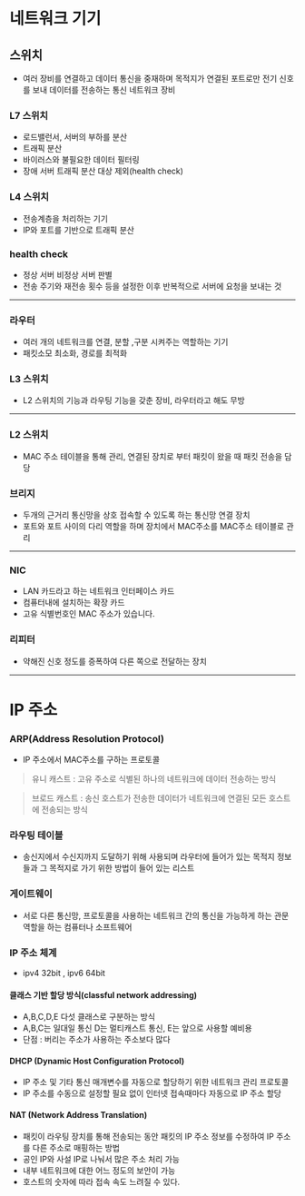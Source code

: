 # 네트워크 기기

## 스위치
* 여러 장비를 연결하고 데이터 통신을 중재하며 목적지가 연결된 포트로만 전기 신호를 보내 데이터를 전송하는 통신 네트워크 장비

### L7 스위치
* 로드밸런서, 서버의 부하를 분산
* 트래픽 분산
* 바이러스와 불필요한 데이터 필터링
* 장애 서버 트래픽 분산 대상 제외(health check)

### L4 스위치
* 전송계층을 처리하는 기기
* IP와 포트를 기반으로 트래픽 분산

### health check
* 정상 서버 비정상 서버 판별
* 전송 주기와 재전송 횟수 등을 설정한 이후 반복적으로 서버에 요청을 보내는 것

----
### 라우터
* 여러 개의 네트워크를 연결, 분할 ,구분 시켜주는 역할하는 기기
* 패킷소모 최소화, 경로를 최적화

### L3 스위치
* L2 스위치의 기능과 라우팅 기능을 갖춘 장비, 라우터라고 해도 무방

---------
### L2 스위치
* MAC 주소 테이블을 통해 관리, 연결된 장치로 부터 패킷이 왔을 때 패킷 전송을 담당

### 브리지
* 두개의 근거리 통신망을 상호 접속할 수 있도록 하는 통신망 연결 장치
* 포트와 포트 사이의 다리 역할을 하며 장치에서 MAC주소를 MAC주소 테이블로 관리
---------
### NIC
* LAN 카드라고 하는 네트워크 인터페이스 카드
* 컴퓨터내에 설치하는 확장 카드
* 고유 식별번호인 MAC 주소가 있습니다.

### 리피터
* 약해진 신호 정도를 증폭하여 다른 쪽으로 전달하는 장치
-------

# IP 주소

### ARP(Address Resolution Protocol)
* IP 주소에서 MAC주소를 구하는 프로토콜

> 유니 캐스트 : 고유 주소로 식별된 하나의 네트워크에 데이터 전송하는 방식

> 브로드 캐스트 : 송신 호스트가 전송한 데이터가 네트워크에 연결된 모든 호스트에 전송되는 방식

### 라우팅 테이블
* 송신지에서 수신지까지 도달하기 위해 사용되며 라우터에 들어가 있는 목적지 정보들과 그 목적지로 가기 위한 방법이 들어 있는 리스트

### 게이트웨이
* 서로 다른 통신망, 프로토콜을 사용하는 네트워크 간의 통신을 가능하게 하는 관문 역할을 하는 컴퓨터나 소프트웨어

### IP 주소 체계
* ipv4 32bit , ipv6 64bit
#### 클래스 기반 할당 방식(classful network addressing)
* A,B,C,D,E 다섯 클래스로 구분하는 방식
* A,B,C는 일대일 통신 D는 멀티캐스트 통신, E는 앞으로 사용할 예비용
* 단점 : 버리는 주소가 사용하는 주소보다 많다

#### DHCP (Dynamic Host Configuration Protocol)
* IP 주소 및 기타 통신 매개변수를 자동으로 할당하기 위한 네트워크 관리 프로토콜
* IP 주소를 수동으로 설정할 필요 없이 인터넷 접속때마다 자동으로 IP 주소 할당

#### NAT (Network Address Translation)
* 패킷이 라우팅 장치를 통해 전송되는 동안 패킷의 IP 주소 정보를 수정하여 IP 주소를 다른 주소로 매핑하는 방법
* 공인 IP와 사설 IP로 나눠서 많은 주소 처리 가능
* 내부 네트워크에 대한 어느 정도의 보안이 가능
* 호스트의 숫자에 따라 접속 속도 느려질 수 있다.
